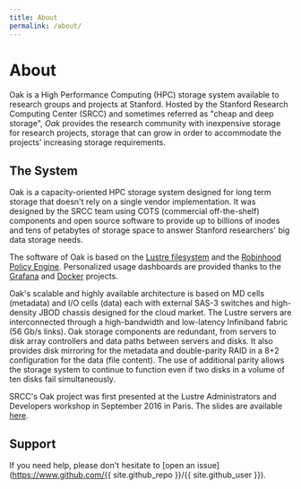 ```yaml
---
title: About
permalink: /about/
---
```


# About

Oak is a High Performance Computing (HPC) storage system available to research groups and projects at Stanford. Hosted by the Stanford Research Computing Center (SRCC) and sometimes referred as "cheap and deep storage", *Oak* provides the research community with inexpensive storage for research projects, storage that can grow in order to accommodate the projects’ increasing storage requirements.

## The System

Oak is a capacity-oriented HPC storage system designed for long term storage that doesn't rely on a single vendor implementation. It was designed by the SRCC team using COTS (commercial off-the-shelf) components and open source software to provide up to billions of inodes and tens of petabytes of storage space to answer Stanford researchers' big data storage needs.

The software of Oak is based on the [Lustre filesystem](http://lustre.org) and the [Robinhood Policy Engine](https://github.com/cea-hpc/robinhood/wiki). Personalized usage dashboards are provided thanks to the [Grafana](https://grafana.com/) and [Docker](https://www.docker.com/) projects.

Oak's scalable and highly available architecture is based on MD cells (metadata) and I/O cells (data) each with external SAS-3 switches and high-density JBOD chassis designed for the cloud market. The Lustre servers are interconnected through a high-bandwidth and low-latency Infiniband fabric (56 Gb/s links). Oak storage components are redundant, from servers to disk array controllers and data paths between servers and disks. It also provides disk mirroring for the metadata and double-parity RAID in a 8+2 configuration for the data (file content). The use of additional parity allows the storage system to continue to function even if two disks in a volume of ten disks fail simultaneously.

SRCC's Oak project was first presented at the Lustre Administrators and Developers workshop in September 2016 in Paris. The slides are available [here](https://www.eofs.eu/_media/events/lad16/07_thiell_cheap_n_deep.pdf).


## Support

If you need help, please don't hesitate to [open an issue](https://www.github.com/{{ site.github_repo }}/{{ site.github_user }}).

